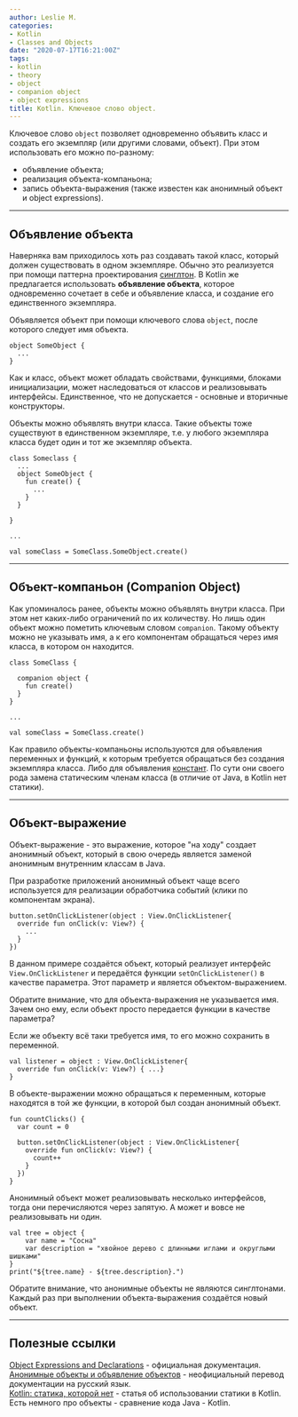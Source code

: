 ```yaml
---
author: Leslie M.
categories:
- Kotlin
- Classes and Objects
date: "2020-07-17T16:21:00Z"
tags:
- kotlin
- theory
- object
- companion object
- object expressions
title: Kotlin. Ключевое слово object.
---
```


Ключевое слово `object` позволяет одновременно объявить класс и создать его экземпляр (или другими словами, объект). При этом использовать его можно по-разному:
- объявление объекта;
- реализация объекта-компаньона;
- запись объекта-выражения (также известен как анонимный объект и object expressions).

***

## Объявление объекта

Наверняка вам приходилось хоть раз создавать такой класс, который должен существовать в одном экземпляре. Обычно это реализуется при помощи паттерна проектирования [синглтон](https://ru.wikipedia.org/wiki/%D0%9E%D0%B4%D0%B8%D0%BD%D0%BE%D1%87%D0%BA%D0%B0_(%D1%88%D0%B0%D0%B1%D0%BB%D0%BE%D0%BD_%D0%BF%D1%80%D0%BE%D0%B5%D0%BA%D1%82%D0%B8%D1%80%D0%BE%D0%B2%D0%B0%D0%BD%D0%B8%D1%8F) "ru.wikipedia.org"). В Kotlin же предлагается использовать **объявление объекта**, которое одновременно сочетает в себе и объявление класса, и создание его единственного экземпляра.

Объявляется объект при помощи ключевого слова `object`, после которого следует имя объекта.

```
object SomeObject {
  ...
}
```

Как и класс, объект может обладать свойствами, функциями, блоками инициализации, может наследоваться от классов и реализовывать интерфейсы. Единственное, что не допускается - основные и вторичные конструкторы.

Объекты можно объявлять внутри класса. Такие объекты тоже существуют в единственном экземпляре, т.е. у любого экземпляра класса будет один и тот же экземпляр объекта.

```
class Someclass {
  ...
  object SomeObject {
    fun create() {
      ...
    }
  }

}

...

val someClass = SomeClass.SomeObject.create()
```

***

## Объект-компаньон (Companion Object)

Как упоминалось ранее, объекты можно объявлять внутри класса. При этом нет каких-либо ограничений по их количеству. Но лишь один объект можно пометить ключевым словом `companion`. Такому объекту можно не указывать имя, а к его компонентам обращаться через имя класса, в котором он находится.

```
class SomeClass {

  companion object {
    fun create()
  }
}

...

val someClass = SomeClass.create()
```

Как правило объекты-компаньоны используются для объявления переменных и функций, к которым требуется обращаться без создания экземпляра класса. Либо для объявления [констант](https://dev3java.github.io/posts/kotlin-const-modifier/). По сути они своего рода замена статическим членам класса (в отличие от Java, в Kotlin нет статики).

***

## Объект-выражение

Объект-выражение - это выражение, которое "на ходу" создает анонимный объект, который в свою очередь является заменой анонимным внутренним классам в Java.

При разработке приложений анонимный объект чаще всего используется для реализации обработчика событий (клики по компонентам экрана).

```
button.setOnClickListener(object : View.OnClickListener{
  override fun onClick(v: View?) {
    ...
  }
})
```

В данном примере создаётся объект, который реализует интерфейс `View.OnClickListener` и передаётся функции `setOnClickListener()` в качестве параметра. Этот параметр и является объектом-выражением.

Обратите внимание, что для объекта-выражения не указывается имя. Зачем оно ему, если объект просто передается функции в качестве параметра?

Если же объекту всё таки требуется имя, то его можно сохранить в переменной.

```
val listener = object : View.OnClickListener{
  override fun onClick(v: View?) { ...}
}
```

В объекте-выражении можно обращаться к переменным, которые находятся в той же функции, в которой был создан анонимный объект.

```
fun countClicks() {
  var count = 0

  button.setOnClickListener(object : View.OnClickListener{
    override fun onClick(v: View?) {
      count++
    }
  })
}
```

Анонимный объект может реализовывать несколько интерфейсов, тогда они перечисляются через запятую. А может и вовсе не реализовывать ни один.

```
val tree = object {
    var name = "Сосна"
    var description = "хвойное дерево с длинными иглами и округлыми шишками"
}
print("${tree.name} - ${tree.description}.")
```

Обратите внимание, что анонимные объекты не являются синглтонами. Каждый раз при выполнении объекта-выражения создаётся новый объект.

***

## Полезные ссылки

[Object Expressions and Declarations](https://kotlinlang.org/docs/reference/object-declarations.html "kotlinlang.org") - официальная документация.  
[Анонимные объекты и объявление объектов](https://kotlinlang.ru/docs/reference/object-declarations.html "kotlinlang.ru") - неофициальный перевод документации на русский язык.  
[Kotlin: статика, которой нет](https://habr.com/ru/company/funcorp/blog/430836/ "habr.com") - статья об использовании статики в Kotlin. Есть немного про объекты - сравнение кода Java - Kotlin.
